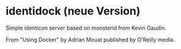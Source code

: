 identidock (neue Version)
==========

Simple identicon server based on monsterid from Kevin Gaudin.

From "Using Docker" by Adrian Mouat published by O'Reilly media.
